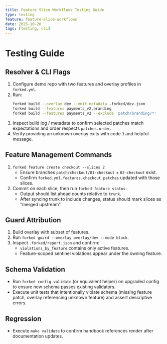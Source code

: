 ```yaml
---
title: Feature Slice Workflows Testing Guide
type: testing
feature: feature-slice-workflows
date: 2025-10-20
tags: [testing, cli]
---
```


# Testing Guide

## Resolver & CLI Flags
1. Configure demo repo with two features and overlay profiles in `forked.yml`.
2. Run:
   ```bash
   forked build --overlay dev --emit-metadata .forked/dev.json
   forked build --features payments_v2,branding
   forked build --features payments_v2 --exclude 'patch/branding/*'
   ```
3. Inspect build log / metadata to confirm selected patches match expectations and order respects `patches.order`.
4. Verify providing an unknown overlay exits with code `3` and helpful message.

## Feature Management Commands
1. `forked feature create checkout --slices 2`
   - Ensure branches `patch/checkout/01-checkout` + `02-checkout` exist.
   - Confirm `forked.yml.features.checkout.patches` updated with those slices.
2. Commit on each slice, then run `forked feature status`:
   - Output should list ahead counts relative to `trunk`.
   - After syncing trunk to include changes, status should mark slices as “merged upstream”.

## Guard Attribution
1. Build overlay with subset of features.
2. Run `forked guard --overlay overlay/dev --mode block`.
3. Inspect `.forked/report.json` and confirm:
   - `violations_by_feature` contains only active features.
   - Feature-scoped sentinel violations appear under the owning feature.

## Schema Validation
- Run `forked config validate` (or equivalent helper) on upgraded config to ensure new schema passes existing validators.
- Execute unit tests that intentionally violate schema (missing feature patch, overlay referencing unknown feature) and assert descriptive errors.

## Regression
- Execute `make validate` to confirm handbook references render after documentation updates.
